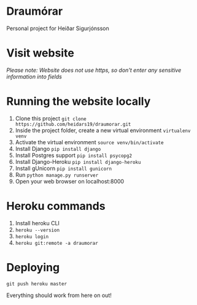 # Draumórar

Personal project for Heiðar Sigurjónsson

# Visit website


*Please note: Website does not use https, so don't enter any sensitive information into fields*

# Running the website locally
1. Clone this project `git clone https://github.com/heidars19/draumorar.git`
2. Inside the project folder, create a new virtual environment `virtualenv venv`
3. Activate the virtual environment `source venv/bin/activate`
4. Install Django `pip install django`
5. Install Postgres support `pip install psycopg2`
5. Install Django-Heroku `pip install django-heroku`
6. Install gUnicorn `pip install gunicorn`
8. Run `python manage.py runserver`
9. Open your web browser on localhost:8000

# Heroku commands
1. Install heroku CLI
2. `heroku --version`
3. `heroku login`
4. `heroku git:remote -a draumorar`

# Deploying
`git push heroku master`

Everything should work from here on out!
